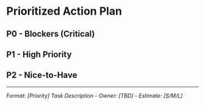 # Prioritized Action Plan

## P0 - Blockers (Critical)

## P1 - High Priority

## P2 - Nice-to-Have

---
*Format: [Priority] Task Description - Owner: [TBD] - Estimate: [S/M/L]*